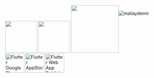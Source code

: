 <div style="float: left;">
  <img width="100" src="https://img.icons8.com/color/48/000000/flutter.png"/>
  <img width="100" src="https://upload.wikimedia.org/wikipedia/commons/e/ee/.NET_Core_Logo.svg"/>
  <img width="150" src="https://logos-world.net/wp-content/uploads/2021/08/Amazon-Web-Services-AWS-Logo.png"/>
</div>
<br>
<img src="https://github-readme-stats.vercel.app/api?username=maliaydemir&show_icons=true" alt="maliaydemir" />
<div style="float: left;">
<a href="https://play.google.com/store/apps/details?id=com.fortaksi.mobil"><img src="https://flutter-badge-generator.web.app/assets/assets/images/badges/googleplay-publisher.svg" alt="Flutter GooglePlay Publisher" align="left" height="60" width="60" ></a>
<a href="https://apps.apple.com/tr/app/fortaksi/id1598106175?l=tr"><img src="https://flutter-badge-generator.web.app/assets/assets/images/badges/appstore-publisher.svg" alt="Flutter AppStore Publisher" align="left" height="60" width="60" ></a>
<a href="https://fortaksi.com/"><img src="https://flutter-badge-generator.web.app/assets/assets/images/badges/web-app.svg" alt="Flutter Web App Publisher" align="left" height="60" width="60" ></a>
</div>
<br>

